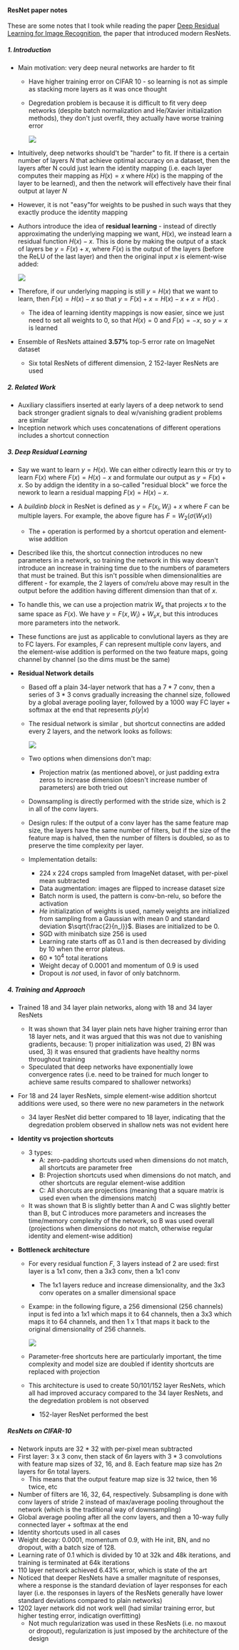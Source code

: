 #### ResNet paper notes

These are some notes that I took while reading the paper [Deep Residual Learning for Image Recognition](https://arxiv.org/abs/1512.03385), the paper that introduced modern ResNets.

##### 1. Introduction

- Main motivation: very deep neural networks are harder to fit

  - Have higher training error on CIFAR 10 - so learning is not as simple as stacking more layers as it was once thought

  - Degredation problem is because it is difficult to fit very deep networks (despite batch normalization and He/Xavier initialization methods), they don't just overfit, they actually have worse training error

    ![](https://raw.githubusercontent.com/rohan-varma/resnet-implementation/master/images/verydeep_network.png)

- Intuitively, deep networks should't be "harder" to fit. If there is a certain number of layers $N$ that achieve optimal accuracy on a dataset, then the layers after N could just learn the identity mapping (i.e. each layer computes their mapping as $H(x) = x$ where $H(x)$ is the mapping of the layer to be learned), and then the network will effectively have their final output at layer $N$

- However, it is not "easy"for weights to be pushed in such ways that they exactly produce the identity mapping 

- Authors introduce the idea of **residual learning** - instead of directly approximating the underlying mapping we want, $H(x)$, we instead learn a residual function $H(x) - x$. This is done by making the output of a stack of layers be $y = F(x) + x$, where $F(x)$ is the output of the layers (before the ReLU of the last layer) and then the original input $x$ is element-wise added:

  ![](https://raw.githubusercontent.com/rohan-varma/resnet-implementation/master/images/residual_learning_block.png)

- Therefore, if our underlying mapping is still $y = H(x)$ that we want to learn, then $F(x) = H(x) - x$ so that $y = F(x) + x = H(x) - x + x = H(x)$ .

  - The idea of learning identity mappings is now easier, since we just need to set all weights to $0$, so that $H(x) = 0$ and $F(x) = -x$, so $y = x$ is learned

- Ensemble of ResNets attained **3.57%** top-5 error rate on ImageNet dataset

  - Six total ResNets of different dimension, 2 152-layer ResNets are used

##### 2. Related Work

- Auxiliary classifiers inserted at early layers of a deep network to send back stronger gradient signals to deal w/vanishing gradient problems are similar
- Inception network which uses concatenations of different operations includes a shortcut connection

##### 3. Deep Residual Learning

- Say we want to learn $y = H(x)$. We can either cdirectly learn this or try to learn $F(x)$ where $F(x)= H(x)-x$ and formulate our output as $y = F(x) + x$. So by addign the identity in a so-called "residual block" we force the nework to learn a residual mapping $F(x) = H(x) -x$. 

- A *buildinb block* in ResNet is defined as $y = F(x_i, {W_i}) + x$ where $F$ can be multiple layers. For example, the above figure has $F = W_2(\sigma (W_1 x))$

  - The $+$ operation is performed by a shortcut operation and element-wise addition

- Described like this, the shortcut connection introduces no new parameters in a network, so training the network in this way doesn't introduce an increase in training time due to the numbers of parameters that must be trained. But this isn't possible when dimensionalities are different - for example, the 2 layers of conv/relu above may result in the output before the addition having different dimension than that of $x$.

- To handle this, we can use a projection matrix $W_s$ that projects $x$ to the same space as $F(x)$. We have $y = F(x, {W_i}) + W_sx$, but this introduces more parameters into the network.

- These functions are just as applicable to convlutional layers as they are to FC layers. For examples, $F$ can represent multiple conv layers, and the element-wise addition is performed on the two feature maps, going channel by channel (so the dims must be the same)

- **Residual Network details**

  - Based off a plain 34-layer network that has a $7 * 7$ conv, then a series of $3*3$ convs gradually increasing the channel size, followed by a global average pooling layer, followed by a $1000$ way FC layer + softmax at the end that represents $p(y \vert{} x)$ 

  - The residual network is similar , but shortcut connectins are added every 2 layers, and the network looks as follows:

    ![](https://raw.githubusercontent.com/rohan-varma/resnet-implementation/master/images/resnet_layout.png)

  - Two options when dimensions don't map:

    - Projection matrix (as mentioned above), or just padding extra zeros to increase dimension (doesn't increase number of parameters) are both tried out

  - Downsampling is directly performed with the stride size, which is $2$ in all of the conv layers.

  - Design rules: If the output of a conv layer has the same feature map size, the layers have the same number of filters, but if the size of the feature map is halved, then the number of filters is doubled, so as to preserve the time complexity per layer.

  - Implementation details:

    - 224 x 224 crops sampled from ImageNet dataset, with per-pixel mean subtracted
    - Data augmentation: images are flipped to increase dataset size
    - Batch norm is used, the pattern is conv-bn-relu, so before the activation
    - *He* initialization of weights is used, namely weights are initialized from sampling from a Gaussian with mean $0$ and standard deviation $\sqrt{\frac{2}{n_l}}$. Biases are initialized to be $0$. 
    - SGD with minibatch size 256 is used
    - Learning rate starts off as $0.1$ and is then decreased by dividing by $10$ when the error plateus.
    - $60 * 10^4$ total iterations
    - Weight decay of $0.0001$ and momentum of $0.9$ is used
    - Dropout is *not* used, in favor of only batchnorm.

##### 4. Training and Approach

- Trained 18 and 34 layer plain networks, along with 18 and 34 layer ResNets

  - It was shown that 34 layer plain nets have higher training error than 18 layer nets, and it was argued that this was not due to vanishing gradients, because: 1) proper initialization was used, 2) BN was used, 3) it was ensured that gradients have healthy norms throughout training
  - Speculated that deep networks have exponentially lowe convergence rates (i.e. need to be trained for much longer to achieve same results compared to shallower networks)

- For 18 and 24 layer ResNets, simple element-wise addition shortcut additions were used, so there were no new parameters in the network

  - 34 layer ResNet did better compared to 18 layer, indicating that the degredation problem observed in shallow nets was not evident here

- **Identity vs projection shortcuts**

  - 3 types:
    - A: zero-padding shortcuts used when dimensions do not match, all shortcuts are parameter free
    - B: Projection shortcuts used when dimensions do not match, and other shortcuts are regular element-wise addition
    - C: All shorcuts are projections (meaning that a square matrix is used even when the dimensions match)
  - It was shown that B is slightly better than A and C was slightly better than B, but C introduces more parameters and increases the time/memory complexity of the network, so B was used overall (projections when dimensions do not match, otherwise regular identity and element-wise addition)

- **Bottleneck architecture**

  - For every residual function $F$, 3 layers instead of 2 are used: first layer is a 1x1 conv, then a 3x3 conv, then a 1x1 conv

    - The 1x1 layers reduce and increase dimensionality, and the 3x3 conv operates on a smaller dimensional space

  - Exampe: in the following figure, a $256$ dimensional (256 channels) input is fed into a 1x1 which maps it to 64 channels, then a 3x3 which maps it to 64 channels, and then 1 x 1 that maps it back to the original dimensionality of 256 channels. 

    ![](https://raw.githubusercontent.com/rohan-varma/resnet-implementation/master/images/bottleneck.png)

  - Parameter-free shortcuts here are particularly important, the time complexity and model size are doubled if identity shortcuts are replaced with projection

  - This architecture is used to create 50/101/152 layer ResNets, which all had improved accuracy compared to the 34 layer ResNets, and the degredation problem is not observed

    - 152-layer ResNet performed the best



##### ResNets on CIFAR-10

- Network inputs are 32 * 32 with per-pixel mean subtracted
- First layer: 3 x 3 conv, then stack of $6n$ layers with $3*3$ convolutions with feature map sizes of 32, 16, and 8. Each feature map size has $2n$ layers for $6n$ total layers. 
  - This means that the output feature map size is 32 twice, then 16 twice, etc
- Number of filters are 16, 32, 64, respectively. Subsampling is done with conv layers of stride 2 instead of max/average pooling throughout the network (which is the traditional way of downsampling)
- Global average pooling after all the conv layers, and then a 10-way fully connected layer + softmax at the end
- Identity shortcuts used in all cases
- Weight decay: $0.0001​$, momentum of $0.9​$, with He init, BN, and no dropout, with a batch size of $128​$. 
- Learning rate of $0.1$ which is divided by $10$ at 32k and 48k iterations, and training is terminated at 64k iterations
- 110 layer network achieved $6.43$% error, which is state of the art
- Noticed that deeper ResNets have a smaller magnitute of responses, where a response is the standard deviation of layer responses for each layer (i.e. the responses in layers of the ResNets generally have lower standard deviations compared to plain networks)
- 1202 layer network did not work well (had similar training error, but higher testing error, indicatign overfitting)
  - Not much regularization was used in these ResNets (i.e. no maxout or dropout), regularization is just imposed by the architecture of the design